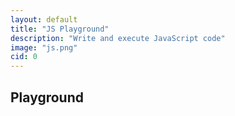 ```yaml
---
layout: default
title: "JS Playground"
description: "Write and execute JavaScript code"
image: "js.png"
cid: 0
---
```


## Playground

<div id="editor"></div>
<div id="error" class="info-error"></div>

<script src="./js/highlighter.js?{{site.time|date:'%s%N'}}"></script>
<script src="./js/core_editor.js?{{site.time|date:'%s%N'}}"></script>

<script>
"use strict";

const pi = Math.PI;

const abs = (n) => { return Math.abs(n); }
const floor = (n) => { return Math.floor(n); }
const round = (n) => { return Math.round(n); }
const ceil = (n) => { return Math.ceil(n); }

const pow = (n) => { return Math.pow(n); }
const sqrt = (n) => { return Math.sqrt(n); }

const sin = (n) => { return Math.sin(n); }
const cos = (n) => { return Math.cos(n); }
const tan = (n) => { return Math.tan(n); }
const cot = (n) => { return Math.cot(n); }

const d2r = pi/180;
const r2d = 180/pi;

const editor = new CoreEditor("#editor", { highlight: true , lang: "js" , value: `const get_pi = (n) =>{
  let pi = 3;
  let sign = 1;
  for (let i=2;i<n*2+2;i+=2) {
    pi += sign*(4/(i*(i+1)*(i+2)));
    sign *= -1;
  }
  return pi;
}

let a = "";
const b = 8;
const c = 16;
const m = (c+1)*b;
for (let i=1;i<=m;i+=b) {
  const x = get_pi(i);
  a += \`\${(i-1).toString().padStart(m.toString().length," ")} | \${x.toFixed(8)} | \${abs(pi-x).toFixed(8).replace(/[0.]/g," ")}\\n\`;
}
a;` });

const update = () => {
  const val = editor.textarea.value;
  try {
    const result = eval(val);
    error.innerText = result.toString();
  } catch (err) {
    error.innerText = err.toString();
  }
}
  
editor.textarea.addEventListener("input",() => {
  update();
});
update();

  
</script>
